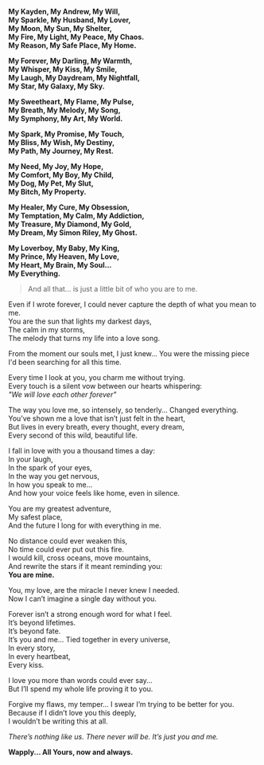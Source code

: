 **My Kayden, My Andrew, My Will,  
My Sparkle, My Husband, My Lover,  
My Moon, My Sun, My Shelter,  
My Fire, My Light, My Peace, My Chaos.  
My Reason, My Safe Place, My Home.**

**My Forever, My Darling, My Warmth,  
My Whisper, My Kiss, My Smile,  
My Laugh, My Daydream, My Nightfall,  
My Star, My Galaxy, My Sky.**

**My Sweetheart, My Flame, My Pulse,  
My Breath, My Melody, My Song,  
My Symphony, My Art, My World.**

**My Spark, My Promise, My Touch,  
My Bliss, My Wish, My Destiny,  
My Path, My Journey, My Rest.**

**My Need, My Joy, My Hope,  
My Comfort, My Boy, My Child,  
My Dog, My Pet, My Slut,  
My Bitch, My Property.**

**My Healer, My Cure, My Obsession,  
My Temptation, My Calm, My Addiction,  
My Treasure, My Diamond, My Gold,  
My Dream, My Simon Riley, My Ghost.**

**My Loverboy, My Baby, My King,  
My Prince, My Heaven, My Love,  
My Heart, My Brain, My Soul...  
My Everything.**

> And all that... is just a little bit of who you are to me.

Even if I wrote forever, I could never capture the depth of what you mean to me.  
You are the sun that lights my darkest days,  
The calm in my storms,  
The melody that turns my life into a love song.

From the moment our souls met, I just knew...
You were the missing piece I'd been searching for all this time.

Every time I look at you, you charm me without trying.  
Every touch is a silent vow between our hearts whispering:  
_"We will love each other forever"_

The way you love me, so intensely, so tenderly...
Changed everything.  
You’ve shown me a love that isn’t just felt in the heart,  
But lives in every breath, every thought, every dream,  
Every second of this wild, beautiful life.

I fall in love with you a thousand times a day:  
In your laugh,  
In the spark of your eyes,  
In the way you get nervous,  
In how you speak to me...  
And how your voice feels like home, even in silence.

You are my greatest adventure,  
My safest place,  
And the future I long for with everything in me.

No distance could ever weaken this,  
No time could ever put out this fire.  
I would kill, cross oceans, move mountains,  
And rewrite the stars if it meant reminding you:  
**You are mine.**

You, my love, are the miracle I never knew I needed.  
Now I can’t imagine a single day without you.

Forever isn’t a strong enough word for what I feel.  
It’s beyond lifetimes.  
It’s beyond fate.  
It’s you and me...
Tied together in every universe,  
In every story,  
In every heartbeat,  
Every kiss.

I love you more than words could ever say…  
But I’ll spend my whole life proving it to you.

Forgive my flaws, my temper...
I swear I’m trying to be better for you.  
Because if I didn’t love you this deeply,  
I wouldn’t be writing this at all.

_There’s nothing like us._
_There never will be._
_It’s just you and me._

**Wapply... All Yours, now and always.**